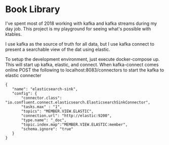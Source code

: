 # Book Library

I've spent most of 2018 working with kafka and kafka streams during my day job.
This project is my playground for seeing what's possible with ktables.

I use kafka as the source of truth for all data,
 but I use kafka connect to present a searchable view of the dat using elastic.
 
 To setup the development environment, just execute docker-compose up.
 This will start up kafka, elastic, and connect.
 When kafka-connect comes online POST the following to localhost:8083/connectors to start the kafka to elastic connecter
 
 ```$json
{
	"name": "elasticsearch-sink", 
	"config": {
		"connector.class": "io.confluent.connect.elasticsearch.ElasticsearchSinkConnector",
		"tasks.max" : "1",
		"topics": "MEMBER.VIEW.ELASTIC",
		"connection.url": "http://elastic:9200",
		"type.name": "_doc",
		"topic.index.map":"MEMBER.VIEW.ELASTIC:member",
		"schema.ignore": "true"
	}
}
```
